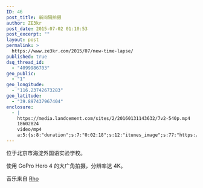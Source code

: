 ```yaml
---
ID: 46
post_title: 新间隔拍摄
author: ZE3kr
post_date: 2015-07-02 01:10:53
post_excerpt: ""
layout: post
permalink: >
  https://www.ze3kr.com/2015/07/new-time-lapse/
published: true
dsq_thread_id:
  - "4099986703"
geo_public:
  - "1"
geo_longitude:
  - "116.23742673283"
geo_latitude:
  - "39.897437967404"
enclosure:
  - |
    https://media.landcement.com/sites/2/20160131143632/7v2-540p.mp4
    18602824
    video/mp4
    a:5:{s:8:"duration";s:7:"0:02:18";s:12:"itunes_image";s:77:"https://media.landcement.com/sites/2/20160131141107/2015-07-02v2-1200x675.jpg";s:5:"image";s:77:"https://media.landcement.com/sites/2/20160131141107/2015-07-02v2-1200x675.jpg";s:8:"webm_src";s:65:"https://media.landcement.com/sites/2/20160217154631/7v2-540p.webm";s:11:"webm_length";d:16855627;}
---
```

位于北京市海淀外国语实验学校。

使用 GoPro Hero 4 的大广角拍摄，分辨率达 4K。

音乐来自 [Rho](http://freemusicarchive.org/music/Rho/Brace_For_Gravity/01-NS062-Your_Sunrise)